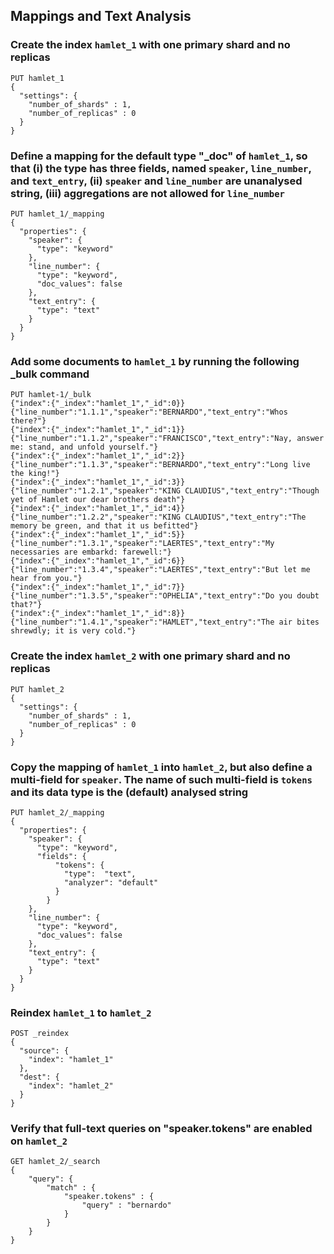 ## Mappings and Text Analysis

### Create the index `hamlet_1` with one primary shard and no replicas

```
PUT hamlet_1
{
  "settings": {
    "number_of_shards" : 1,
    "number_of_replicas" : 0
  }
}
```

### Define a mapping for the default type "_doc" of `hamlet_1`, so that (i) the type has three fields, named `speaker`, `line_number`, and `text_entry`, (ii) `speaker` and `line_number` are unanalysed string, (iii) aggregations are not allowed for `line_number`

```
PUT hamlet_1/_mapping
{
  "properties": {
    "speaker": {
      "type": "keyword"
    },
    "line_number": {
      "type": "keyword",
      "doc_values": false
    },
    "text_entry": {
      "type": "text"
    }
  }
}
```

### Add some documents to `hamlet_1` by running the following _bulk command

```
PUT hamlet-1/_bulk
{"index":{"_index":"hamlet_1","_id":0}}
{"line_number":"1.1.1","speaker":"BERNARDO","text_entry":"Whos there?"}
{"index":{"_index":"hamlet_1","_id":1}}
{"line_number":"1.1.2","speaker":"FRANCISCO","text_entry":"Nay, answer me: stand, and unfold yourself."}
{"index":{"_index":"hamlet_1","_id":2}}
{"line_number":"1.1.3","speaker":"BERNARDO","text_entry":"Long live the king!"}
{"index":{"_index":"hamlet_1","_id":3}}
{"line_number":"1.2.1","speaker":"KING CLAUDIUS","text_entry":"Though yet of Hamlet our dear brothers death"}
{"index":{"_index":"hamlet_1","_id":4}}
{"line_number":"1.2.2","speaker":"KING CLAUDIUS","text_entry":"The memory be green, and that it us befitted"}
{"index":{"_index":"hamlet_1","_id":5}}
{"line_number":"1.3.1","speaker":"LAERTES","text_entry":"My necessaries are embarkd: farewell:"}
{"index":{"_index":"hamlet_1","_id":6}}
{"line_number":"1.3.4","speaker":"LAERTES","text_entry":"But let me hear from you."}
{"index":{"_index":"hamlet_1","_id":7}}
{"line_number":"1.3.5","speaker":"OPHELIA","text_entry":"Do you doubt that?"}
{"index":{"_index":"hamlet_1","_id":8}}
{"line_number":"1.4.1","speaker":"HAMLET","text_entry":"The air bites shrewdly; it is very cold."}
```

### Create the index `hamlet_2` with one primary shard and no replicas

```
PUT hamlet_2
{
  "settings": {
    "number_of_shards" : 1,
    "number_of_replicas" : 0
  }
}
```

### Copy the mapping of `hamlet_1` into `hamlet_2`, but also define a multi-field for `speaker`. The name of such multi-field is `tokens` and its data type is the (default) analysed string

```
PUT hamlet_2/_mapping
{
  "properties": {
    "speaker": {
      "type": "keyword",
      "fields": {
          "tokens": { 
            "type":  "text",
            "analyzer": "default"
          }
        }
    },
    "line_number": {
      "type": "keyword",
      "doc_values": false
    },
    "text_entry": {
      "type": "text"
    }
  }
}
```

### Reindex `hamlet_1` to `hamlet_2`

```
POST _reindex
{
  "source": {
    "index": "hamlet_1"
  },
  "dest": {
    "index": "hamlet_2"
  }
}
```

### Verify that full-text queries on "speaker.tokens" are enabled on `hamlet_2`

```
GET hamlet_2/_search
{
    "query": {
        "match" : {
            "speaker.tokens" : {
                "query" : "bernardo"
            }
        }
    }
}
```